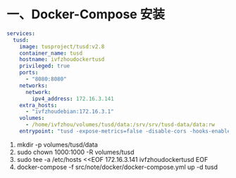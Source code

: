 # 一、Docker-Compose 安装

```yml
services:
  tusd:
    image: tusproject/tusd:v2.8
    container_name: tusd
    hostname: ivfzhoudockertusd
    privileged: true
    ports:
      - "8080:8080"
    networks:
      network:
        ipv4_address: 172.16.3.141
    extra_hosts:
      - "ivfzhoudebian:172.16.3.1"
    volumes:
      - /home/ivfzhou/volumes/tusd/data:/srv/srv/tusd-data/data:rw
    entrypoint: "tusd -expose-metrics=false -disable-cors -hooks-enabled-events="
```
1. mkdir -p volumes/tusd/data
1. sudo chown 1000:1000 -R volumes/tusd
1. sudo tee -a /etc/hosts <<EOF
   172.16.3.141 ivfzhoudockertusd
   EOF
1. docker-compose -f src/note/docker/docker-compose.yml up -d tusd
